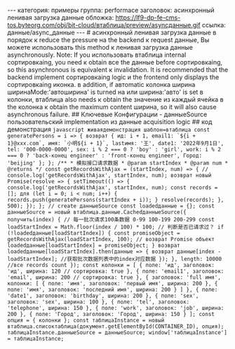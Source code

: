 --- категория: примеры группа: performace заголовок: асинхронный ленивая загрузка данные обложка: https://lf9-dp-fe-cms-tos.byteorg.com/obj/bit-cloud/втаблица/preview/asyncданные.gif ссылка: данные/async_данные --- # асинхронный ленивая загрузка данные в порядок к reduce the pressure на the backend к request данные, Вы можете использовать this method к ленивая загрузка данные asynchronously. Note: If you использовать втаблица internal сортировкаing, you need к obtain все the данные before сортировкаing, so this asynchronous is equivalent к invalidation. It is recommended that the backend implement сортировкаing logic и the frontend only displays the сортировкаing иконка. в addition, if автоmatic колонка ширина ширинаMode:'автоширина' is turned на или ширина:'авто' is set в колонки, втаблица also needs к obtain the значение из каждый ячейка в the колонка к obtain the maximum content ширина, so it will also cause asynchronous failure. ## Ключевые Конфигурации - данныеSource пользовательский implementation из данные acquisition logic ## код демонстрация ```javascript живаядемонстрация шаблон=втаблица const generatePersons = i => { возврат { ид: i + 1, email1: `${i + 1}@xxx.com`, имя: `小明${i + 1}`, lastимя: '王', date1: '2022年9月1日', tel: '000-0000-0000', sex: i % 2 === 0 ? 'boy' : 'girl', work: i % 2 === 0 ? 'back-конец engineer' : 'front-конец engineer', Город: 'beijing' }; }; /** * 模拟接口请求数据 * @param startIndex * @param num * @returns */ const getRecordsWithAjax = (startIndex, num) => { // console.log('getRecordsWithAjax', startIndex, num); возврат новый Promise(resolve => { setTimeout(() => { console.log('getRecordsWithAjax', startIndex, num); const records = []; для (let i = 0; i < num; i++) { records.push(generatePersons(startIndex + i)); } resolve(records); }, 500); }); }; // create данныеSource const loadedданные = {}; const данныеSource = новый втаблица.данные.CachedданныеSource({ получить(index) { // 每一批次请求100条数据 0-99 100-199 200-299 const loadStartIndex = Math.floor(index / 100) * 100; // 判断是否已请求过？ if (!loadedданные[loadStartIndex]) { const promiseObject = getRecordsWithAjax(loadStartIndex, 100); // возврат Promise объект loadedданные[loadStartIndex] = promiseObject; } возврат loadedданные[loadStartIndex].then(данные => { возврат данные[index - loadStartIndex]; //获取批次数据列表中的index对应数据 }); }, length: 10000 //все records count }); const колонки = [ { поле: 'ид', заголовок: 'ид', ширина: 120 // сортировка: true }, { поле: 'email1', заголовок: 'email', ширина: 200 // сортировка: true }, { заголовок: 'full имя', колонки: [ { поле: 'имя', заголовок: 'первый имя', ширина: 200 }, { поле: 'имя', заголовок: 'последний имя', ширина: 200 } ] }, { поле: 'date1', заголовок: 'birthday', ширина: 200 }, { поле: 'sex', заголовок: 'sex', ширина: 100 }, { поле: 'tel', заголовок: 'telephone', ширина: 150 }, { поле: 'work', заголовок: 'job', ширина: 200 }, { поле: 'Город', заголовок: 'Город', ширина: 150 } ]; const опция = { колонки }; const таблицаInstance = новый втаблица.списоктаблица(документ.getElementById(CONTAINER_ID), опция); таблицаInstance.данныеSource = данныеSource; window['таблицаInstance'] = таблицаInstance; ``` 